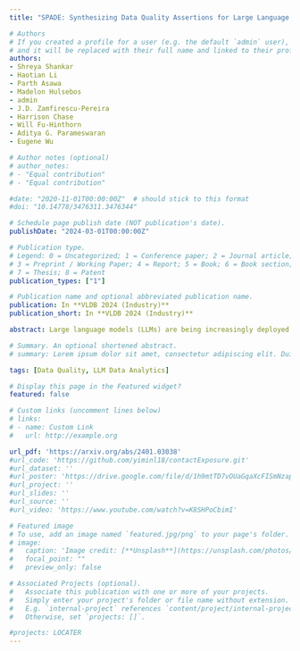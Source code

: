 ```yaml
---
title: "SPADE: Synthesizing Data Quality Assertions for Large Language Model Pipelines"

# Authors
# If you created a profile for a user (e.g. the default `admin` user), write the username (folder name) here 
# and it will be replaced with their full name and linked to their profile.
authors:
- Shreya Shankar
- Haotian Li
- Parth Asawa
- Madelon Hulsebos
- admin
- J.D. Zamfirescu-Pereira
- Harrison Chase
- Will Fu-Hinthorn
- Aditya G. Parameswaran
- Eugene Wu

# Author notes (optional)
# author_notes:
# - "Equal contribution"
# - "Equal contribution"

#date: "2020-11-01T00:00:00Z"  # should stick to this format
#doi: "10.14778/3476311.3476344"

# Schedule page publish date (NOT publication's date).
publishDate: "2024-03-01T00:00:00Z"

# Publication type.
# Legend: 0 = Uncategorized; 1 = Conference paper; 2 = Journal article;
# 3 = Preprint / Working Paper; 4 = Report; 5 = Book; 6 = Book section;
# 7 = Thesis; 8 = Patent
publication_types: ["1"]

# Publication name and optional abbreviated publication name.
publication: In **VLDB 2024 (Industry)**
publication_short: In **VLDB 2024 (Industry)**

abstract: Large language models (LLMs) are being increasingly deployed as part of pipelines that repeatedly process or generate data of some sort. However, a common barrier to deployment are the frequent and often unpredictable errors that plague LLMs. Acknowledging the inevitability of these errors, we propose data quality assertions to identify when LLMs may be making mistakes. We present SPADE, a method for automatically synthesizing data quality assertions that identify bad LLM outputs. We make the observation that developers often identify data quality issues during prototyping prior to deployment, and attempt to address them by adding instructions to the LLM prompt over time. SPADE therefore analyzes histories of prompt versions over time to create candidate assertion functions and then selects a minimal set that fulfills both coverage and accuracy requirements. In testing across nine different real-world LLM pipelines, SPADE efficiently reduces the number of assertions by 14% and decreases false failures by 21% when compared to simpler baselines. SPADE has been deployed as an offering within LangSmith, LangChain's LLM pipeline hub, and has been used to generate data quality assertions for over 2000 pipelines across a spectrum of industries.

# Summary. An optional shortened abstract.
# summary: Lorem ipsum dolor sit amet, consectetur adipiscing elit. Duis posuere tellus ac convallis placerat. Proin tincidunt magna sed ex sollicitudin condimentum.

tags: [Data Quality, LLM Data Analytics]

# Display this page in the Featured widget?
featured: false

# Custom links (uncomment lines below)
# links:
# - name: Custom Link
#   url: http://example.org

url_pdf: 'https://arxiv.org/abs/2401.03038'
#url_code: 'https://github.com/yiminl18/contactExposure.git'
#url_dataset: ''
#url_poster: 'https://drive.google.com/file/d/1h9mtTD7vOUaGqaXcFISmNzapGBcmAgAO/view'
#url_project: ''
#url_slides: ''
#url_source: ''
#url_video: 'https://www.youtube.com/watch?v=K8SHPoCbimI'

# Featured image
# To use, add an image named `featured.jpg/png` to your page's folder. 
# image:
#   caption: 'Image credit: [**Unsplash**](https://unsplash.com/photos/pLCdAaMFLTE)'
#   focal_point: ""
#   preview_only: false

# Associated Projects (optional).
#   Associate this publication with one or more of your projects.
#   Simply enter your project's folder or file name without extension.
#   E.g. `internal-project` references `content/project/internal-project/index.md`.
#   Otherwise, set `projects: []`.

#projects: LOCATER
---
```


